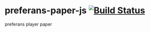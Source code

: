 # preferans-paper-js [![Build Status](https://travis-ci.org/cope/preferans-paper-js.svg?branch=master)](https://travis-ci.org/cope/preferans-paper-js)
preferans player paper
